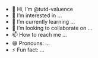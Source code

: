 - 👋 Hi, I’m @tutd-valuence
- 👀 I’m interested in ...
- 🌱 I’m currently learning ...
- 💞️ I’m looking to collaborate on ...
- 📫 How to reach me ...
- 😄 Pronouns: ...
- ⚡ Fun fact: ...

<!---
tutd-valuence/tutd-valuence is a ✨ special ✨ repository because its `README.md` (this file) appears on your GitHub profile.
You can click the Preview link to take a look at your changes.
--->
